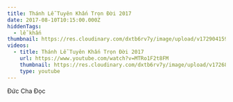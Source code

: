 ```yaml
---
title: Thánh Lễ Tuyên Khấn Trọn Đời 2017
date: 2017-08-10T10:15:00.000Z
hiddenTags:
  - lễ khấn
thumbnail: https://res.cloudinary.com/dxtb6rv7y/image/upload/v1729041591/vinh_KHAN_2017_copy_yow6ea.jpg
videos:
  - title: Thánh Lễ Tuyên Khấn Trọn Đời 2017
    url: https://www.youtube.com/watch?v=MTRo1F2t8FM
    thumbnail: https://res.cloudinary.com/dxtb6rv7y/image/upload/v1726888552/le_khan_tron_2017_yrgjmk.jpg
    type: youtube
---
```

Đức Cha Đọc

